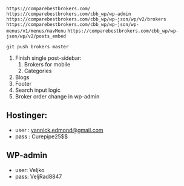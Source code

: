 `https://comparebestbrokers.com/`
`https://comparebestbrokers.com/cbb_wp/wp-admin`
`https://comparebestbrokers.com/cbb_wp/wp-json/wp/v2/brokers`
`https://comparebestbrokers.com/cbb_wp/wp-json/wp-menus/v1/menus/navMenu`
`https://comparebestbrokers.com/cbb_wp/wp-json/wp/v2/posts_embed`

`git push brokers master`



1. Finish single post-sidebar:
    1. Brokers for mobile
    2. Categories
2. Blogs
3. Footer
4. Search input logic
5. Broker order change in wp-admin

## Hostinger:

- user : yannick.edmond@gmail.com
- pass : Curepipe25$$

## WP-admin

- user: Veljko
- pass: VeljRad8847
